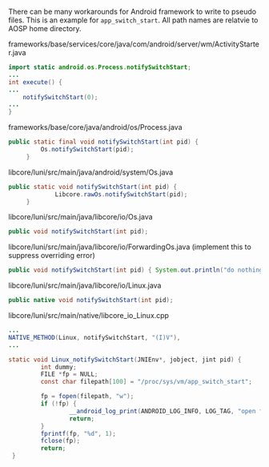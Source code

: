 There can be many workarounds for Android framework to write to pseudo files. This is an example for `app_switch_start`. All path names are relatvie to AOSP home directory.

frameworks/base/services/core/java/com/android/server/wm/ActivityStarter.java

```java
import static android.os.Process.notifySwitchStart;
...
int execute() {
...
	notifySwitchStart(0);
...
}
```

frameworks/base/core/java/android/os/Process.java

```java
public static final void notifySwitchStart(int pid) {
         Os.notifySwitchStart(pid);
     }
```

libcore/luni/src/main/java/android/system/Os.java

```java
public static void notifySwitchStart(int pid) {
             Libcore.rawOs.notifySwitchStart(pid);
     }
```

libcore/luni/src/main/java/libcore/io/Os.java

```java
public void notifySwitchStart(int pid);
```

libcore/luni/src/main/java/libcore/io/ForwardingOs.java (implement this to suppress overriding error)

```java
public void notifySwitchStart(int pid) { System.out.println("do nothing" + pid); }
```

libcore/luni/src/main/java/libcore/io/Linux.java

```java
public native void notifySwitchStart(int pid);
```

libcore/luni/src/main/native/libcore_io_Linux.cpp

```java
...
NATIVE_METHOD(Linux, notifySwitchStart, "(I)V"),
...

static void Linux_notifySwitchStart(JNIEnv*, jobject, jint pid) {
         int dummy;
         FILE *fp = NULL;
         const char filepath[100] = "/proc/sys/vm/app_switch_start";

         fp = fopen(filepath, "w");
         if (!fp) {
                 __android_log_print(ANDROID_LOG_INFO, LOG_TAG, "open fail");
                 return;
         }
         fprintf(fp, "%d", 1);
         fclose(fp);
         return;
 }
```
